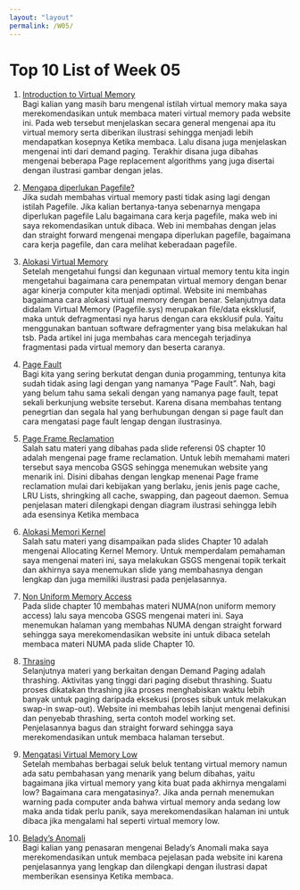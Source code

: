 ```yaml
---
layout: "layout"
permalink: /W05/
---
```


# Top 10 List of Week 05

1. [Introduction to Virtual Memory](tutorialspoint.com/operating_system/os_virtual_memory.htm/)<br>
Bagi kalian yang masih baru mengenal istilah virtual memory maka saya merekomendasikan untuk membaca materi virtual memory pada website ini. Pada web tersebut menjelaskan secara general mengenai apa itu virtual memory serta diberikan ilustrasi sehingga menjadi lebih mendapatkan kosepnya Ketika membaca. Lalu disana juga menjelaskan mengenai inti dari demand paging. Terakhir disana juga dibahas mengenai beberapa Page replacement algorithms yang juga disertai dengan ilustrasi gambar dengan jelas.

2. [Mengapa diperlukan Pagefile?](http://kangtokkomputer.weebly.com/pagefile-virtual-memory.html)<br>
Jika sudah membahas virtual memory pasti tidak asing lagi dengan istilah Pagefile. Jika kalian bertanya-tanya sebenarnya mengapa diperlukan pagefile Lalu bagaimana cara kerja pagefile, maka web ini saya rekomendasikan untuk dibaca. Web ini membahas dengan jelas dan straight forward mengenai mengapa diperlukan pagefile, bagaimana cara kerja pagefile, dan cara melihat keberadaan pagefile.

3. [Alokasi Virtual Memory](http://kangtokkomputer.weebly.com/alokasi-virtual-memory.html)<br>
Setelah mengetahui fungsi dan kegunaan virtual memory tentu kita ingin mengetahui bagaimana cara penempatan virtual memory dengan benar agar kinerja computer kita menjadi optimal. Website ini membahas bagaimana cara alokasi virtual memory dengan benar. Selanjutnya data didalam Virtual Memory (Pagefile.sys) merupakan file/data eksklusif, maka untuk defragmentasi nya harus dengan cara eksklusif pula. Yaitu menggunakan bantuan software defragmenter yang bisa melakukan hal tsb. Pada artikel ini juga membahas cara mencegah terjadinya fragmentasi pada virtual memory dan beserta caranya.

4. [Page Fault](https://gaptex.id/glossary/pengertian-page-fault/)<br>
Bagi kita yang sering berkutat dengan dunia progamming, tentunya kita sudah tidak asing lagi dengan yang namanya “Page Fault”. Nah, bagi yang belum tahu sama sekali dengan yang namanya page fault, tepat sekali berkunjung website tersebut. Karena disana membahas tentang penegrtian dan segala hal yang berhubungan dengan si page fault dan cara mengatasi page fault lengap dengan ilustrasinya.

5. [Page Frame Reclamation](https://www.kernel.org/doc/gorman/html/understand/understand013.html)<br>
Salah satu materi yang dibahas pada slide referensi 0S chapter 10 adalah mengenai page frame reclamation. Untuk lebih memahami materi tersebut saya mencoba GSGS sehingga menemukan website yang menarik ini. Disini dibahas dengan lengkap menenai Page frame reclamation mulai dari kebijakan yang berlaku, jenis jenis page cache, LRU Lists, shringking all cache, swapping, dan pageout daemon. Semua penjelasan materi dilengkapi dengan diagram ilustrasi sehingga lebih ada esensinya Ketika membaca

6. [Alokasi Memori Kernel](https://123dok.com/document/z12n8wvy-so-alokasi-memori-kernel.html)<br>
Salah satu materi yang disampaikan pada slides Chapter 10 adalah mengenai Allocating Kernel Memory. Untuk memperdalam pemahaman saya mengenai materi ini, saya melakukan GSGS mengenai topik terkait dan akhirnya saya menemukan slide yang membahasnya dengan lengkap dan juga memiliki ilustrasi pada penjelasannya.

7. [Non Uniform Memory Access](https://whatis.techtarget.com/definition/NUMA-non-uniform-memory-access)<br>
Pada slide chapter 10 membahas materi NUMA(non uniform memory access) lalu saya mencoba GSGS mengenai materi ini. Saya menemukan halaman yang membahas NUMA dengan straight forward sehingga saya merekomendasikan website ini untuk dibaca setelah membaca materi NUMA pada slide Chapter 10.

8. [Thrasing](https://iim6.tripod.com/ibam-os-html/x4404.html)<br>
Selanjutnya materi yang berkaitan dengan Demand Paging adalah thrashing. Aktivitas yang tinggi dari paging disebut thrashing. Suatu proses dikatakan thrashing jika proses menghabiskan waktu lebih banyak untuk paging daripada eksekusi (proses sibuk untuk melakukan swap-in swap-out). Website ini membahas lebih lanjut mengenai definisi dan penyebab thrashing, serta contoh model working set. Penjelasannya bagus dan straight forward sehingga saya merekomendasikan untuk membaca halaman tersebut.

9. [Mengatasi Virtual Memory Low](https://dosenit.com/hardware/ram/cara-mengatasi-virtual-memory-low)<br>
Setelah membahas berbagai seluk beluk tentang virtual memory namun ada satu pembahasan yang menarik yang belum dibahas, yaitu bagaimana jika virtual memory yang kita buat pada akhirnya mengalami low? Bagaimana cara mengatasinya?. Jika anda pernah menemukan warning pada computer anda bahwa virtual memory anda sedang low maka anda tidak perlu panik, saya merekomendasikan halaman ini untuk dibaca jika mengalami hal seperti virtual memory low.

10. [Belady’s Anomali](https://prepinsta.com/operating-systems/beladys-anomaly/)<br>
Bagi kalian yang penasaran mengenai Belady’s Anomali maka saya merekomendasikan untuk membaca pejelasan pada website ini karena penjelasannya yang lengkap dan dilengkapi dengan ilustrasi dapat memberikan esensinya Ketika membaca.
